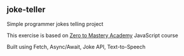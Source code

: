 ## joke-teller

Simple programmer jokes telling project

This exercise is based on [Zero to Mastery Academy](https://zerotomastery.io/) JavaScript course

Built using Fetch, Async/Await, Joke API, Text-to-Speech

